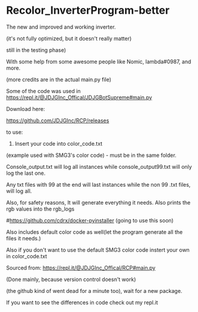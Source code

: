 # Recolor_InverterProgram-better
The new and improved and working inverter.

(it's not fully optimized, but it doesn't really matter)

still in the testing phase)

With some help from some awesome people like Nomic, lambda#0987, and more.

(more credits are in the actual main.py file)

Some of the code was used in https://repl.it/@JDJGInc_Offical/JDJGBotSupreme#main.py

Download here:

https://github.com/JDJGInc/RCP/releases

to use:

1. Insert your code into color_code.txt

(example used with SMG3's color code) - must be in the same folder.

Console_output.txt will log all instances while console_output99.txt will only log the last one.

Any txt files with 99 at the end will last instances while the non 99 .txt files, will log all.

Also, for safety reasons, It will generate everything it needs. Also prints the rgb values into the rgb_logs

#https://github.com/cdrx/docker-pyinstaller
(going to use this soon)

Also includes default color code as well(let the program generate all the files it needs.)

Also if you don't want to use the default SMG3 color code instert your own in color_code.txt

Sourced from: https://repl.it/@JDJGInc_Offical/RCP#main.py

(Done mainly, because version control doesn't work)

(the github kind of went dead for a minute too), wait for a new package.

If you want to see the differences in code check out my repl.it
